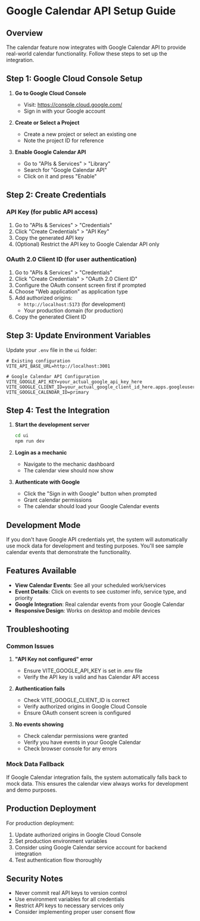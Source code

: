 # Google Calendar API Setup Guide

## Overview
The calendar feature now integrates with Google Calendar API to provide real-world calendar functionality. Follow these steps to set up the integration.

## Step 1: Google Cloud Console Setup

1. **Go to Google Cloud Console**
   - Visit: https://console.cloud.google.com/
   - Sign in with your Google account

2. **Create or Select a Project**
   - Create a new project or select an existing one
   - Note the project ID for reference

3. **Enable Google Calendar API**
   - Go to "APIs & Services" > "Library"
   - Search for "Google Calendar API"
   - Click on it and press "Enable"

## Step 2: Create Credentials

### API Key (for public API access)
1. Go to "APIs & Services" > "Credentials"
2. Click "Create Credentials" > "API Key"
3. Copy the generated API key
4. (Optional) Restrict the API key to Google Calendar API only

### OAuth 2.0 Client ID (for user authentication)
1. Go to "APIs & Services" > "Credentials"
2. Click "Create Credentials" > "OAuth 2.0 Client ID"
3. Configure the OAuth consent screen first if prompted
4. Choose "Web application" as application type
5. Add authorized origins:
   - `http://localhost:5173` (for development)
   - Your production domain (for production)
6. Copy the generated Client ID

## Step 3: Update Environment Variables

Update your `.env` file in the `ui` folder:

```env
# Existing configuration
VITE_API_BASE_URL=http://localhost:3001

# Google Calendar API Configuration
VITE_GOOGLE_API_KEY=your_actual_google_api_key_here
VITE_GOOGLE_CLIENT_ID=your_actual_google_client_id_here.apps.googleusercontent.com
VITE_GOOGLE_CALENDAR_ID=primary
```

## Step 4: Test the Integration

1. **Start the development server**
   ```cmd
   cd ui
   npm run dev
   ```

2. **Login as a mechanic**
   - Navigate to the mechanic dashboard
   - The calendar view should now show

3. **Authenticate with Google**
   - Click the "Sign in with Google" button when prompted
   - Grant calendar permissions
   - The calendar should load your Google Calendar events

## Development Mode

If you don't have Google API credentials yet, the system will automatically use mock data for development and testing purposes. You'll see sample calendar events that demonstrate the functionality.

## Features Available

- **View Calendar Events**: See all your scheduled work/services
- **Event Details**: Click on events to see customer info, service type, and priority
- **Google Integration**: Real calendar events from your Google Calendar
- **Responsive Design**: Works on desktop and mobile devices

## Troubleshooting

### Common Issues

1. **"API Key not configured" error**
   - Ensure VITE_GOOGLE_API_KEY is set in .env file
   - Verify the API key is valid and has Calendar API access

2. **Authentication fails**
   - Check VITE_GOOGLE_CLIENT_ID is correct
   - Verify authorized origins in Google Cloud Console
   - Ensure OAuth consent screen is configured

3. **No events showing**
   - Check calendar permissions were granted
   - Verify you have events in your Google Calendar
   - Check browser console for any errors

### Mock Data Fallback

If Google Calendar integration fails, the system automatically falls back to mock data. This ensures the calendar view always works for development and demo purposes.

## Production Deployment

For production deployment:

1. Update authorized origins in Google Cloud Console
2. Set production environment variables
3. Consider using Google Calendar service account for backend integration
4. Test authentication flow thoroughly

## Security Notes

- Never commit real API keys to version control
- Use environment variables for all credentials
- Restrict API keys to necessary services only
- Consider implementing proper user consent flow
